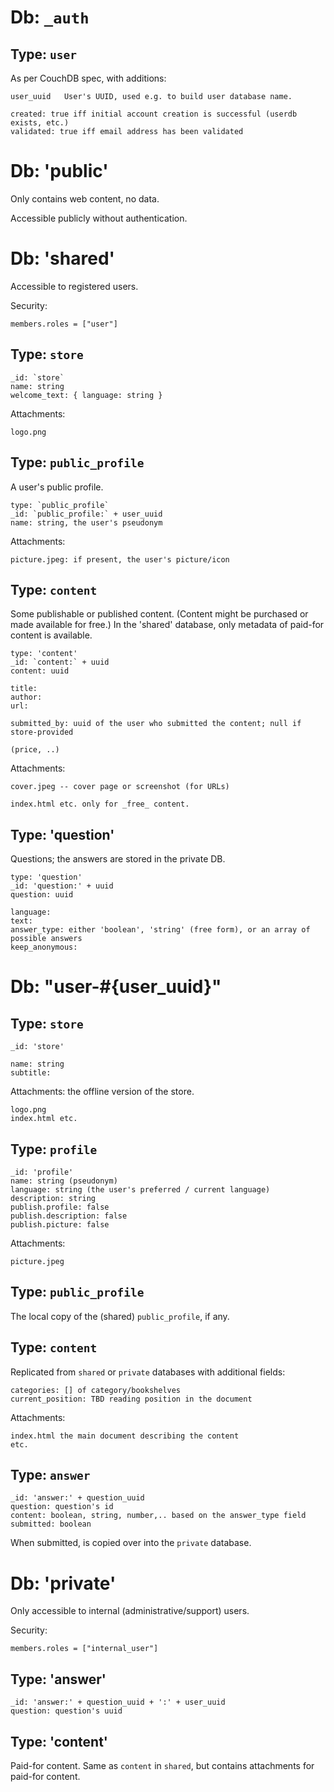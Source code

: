 Db: `_auth`
===========

Type: `user`
------------

As per CouchDB spec, with additions:

    user_uuid   User's UUID, used e.g. to build user database name.

    created: true iff initial account creation is successful (userdb exists, etc.)
    validated: true iff email address has been validated

Db: 'public'
============

Only contains web content, no data.

Accessible publicly without authentication.

Db: 'shared'
============

Accessible to registered users.

Security:

    members.roles = ["user"]

Type: `store`
-------------

    _id: `store`
    name: string
    welcome_text: { language: string }

Attachments:

    logo.png

Type: `public_profile`
--------------------

A user's public profile.

    type: `public_profile`
    _id: `public_profile:` + user_uuid
    name: string, the user's pseudonym

Attachments:

    picture.jpeg: if present, the user's picture/icon

Type: `content`
---------------

Some publishable or published content. (Content might be purchased or made available for free.)
In the 'shared' database, only metadata of paid-for content is available.

    type: 'content'
    _id: `content:` + uuid
    content: uuid

    title:
    author:
    url:

    submitted_by: uuid of the user who submitted the content; null if store-provided

    (price, ..)

Attachments:

    cover.jpeg -- cover page or screenshot (for URLs)

    index.html etc. only for _free_ content.

Type: 'question'
----------------

Questions; the answers are stored in the private DB.

    type: 'question'
    _id: 'question:' + uuid
    question: uuid

    language:
    text:
    answer_type: either 'boolean', 'string' (free form), or an array of possible answers
    keep_anonymous:

Db: "user-#{user_uuid}"
=======================

Type: `store`
-------------

    _id: 'store'

    name: string
    subtitle:

Attachments: the offline version of the store.

    logo.png
    index.html etc.

Type: `profile`
---------------

    _id: 'profile'
    name: string (pseudonym)
    language: string (the user's preferred / current language)
    description: string
    publish.profile: false
    publish.description: false
    publish.picture: false

Attachments:

    picture.jpeg

Type: `public_profile`
----------------------

The local copy of the (shared) `public_profile`, if any.

Type: `content`
---------------

Replicated from `shared` or `private` databases with additional fields:

    categories: [] of category/bookshelves
    current_position: TBD reading position in the document

Attachments:

    index.html the main document describing the content
    etc.

Type: `answer`
--------------

    _id: 'answer:' + question_uuid
    question: question's id
    content: boolean, string, number,.. based on the answer_type field
    submitted: boolean

When submitted, is copied over into the `private` database.

Db: 'private'
==============================

Only accessible to internal (administrative/support) users.

Security:

    members.roles = ["internal_user"]

Type: 'answer'
--------------

    _id: 'answer:' + question_uuid + ':' + user_uuid
    question: question's uuid

Type: 'content'
---------------

Paid-for content. Same as `content` in `shared`, but contains attachments for paid-for content.
